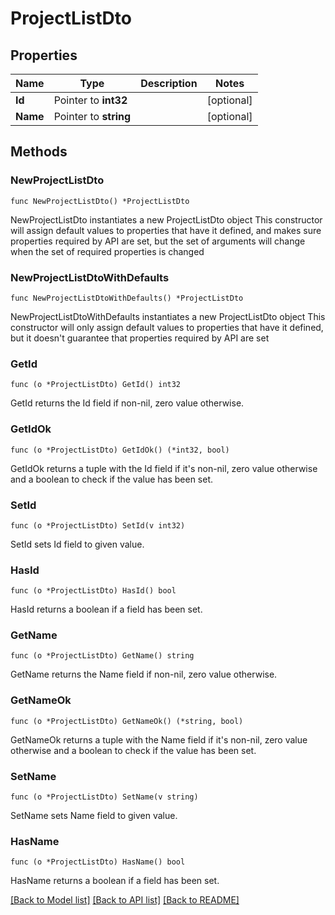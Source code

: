# ProjectListDto

## Properties

Name | Type | Description | Notes
------------ | ------------- | ------------- | -------------
**Id** | Pointer to **int32** |  | [optional] 
**Name** | Pointer to **string** |  | [optional] 

## Methods

### NewProjectListDto

`func NewProjectListDto() *ProjectListDto`

NewProjectListDto instantiates a new ProjectListDto object
This constructor will assign default values to properties that have it defined,
and makes sure properties required by API are set, but the set of arguments
will change when the set of required properties is changed

### NewProjectListDtoWithDefaults

`func NewProjectListDtoWithDefaults() *ProjectListDto`

NewProjectListDtoWithDefaults instantiates a new ProjectListDto object
This constructor will only assign default values to properties that have it defined,
but it doesn't guarantee that properties required by API are set

### GetId

`func (o *ProjectListDto) GetId() int32`

GetId returns the Id field if non-nil, zero value otherwise.

### GetIdOk

`func (o *ProjectListDto) GetIdOk() (*int32, bool)`

GetIdOk returns a tuple with the Id field if it's non-nil, zero value otherwise
and a boolean to check if the value has been set.

### SetId

`func (o *ProjectListDto) SetId(v int32)`

SetId sets Id field to given value.

### HasId

`func (o *ProjectListDto) HasId() bool`

HasId returns a boolean if a field has been set.

### GetName

`func (o *ProjectListDto) GetName() string`

GetName returns the Name field if non-nil, zero value otherwise.

### GetNameOk

`func (o *ProjectListDto) GetNameOk() (*string, bool)`

GetNameOk returns a tuple with the Name field if it's non-nil, zero value otherwise
and a boolean to check if the value has been set.

### SetName

`func (o *ProjectListDto) SetName(v string)`

SetName sets Name field to given value.

### HasName

`func (o *ProjectListDto) HasName() bool`

HasName returns a boolean if a field has been set.


[[Back to Model list]](../README.md#documentation-for-models) [[Back to API list]](../README.md#documentation-for-api-endpoints) [[Back to README]](../README.md)


